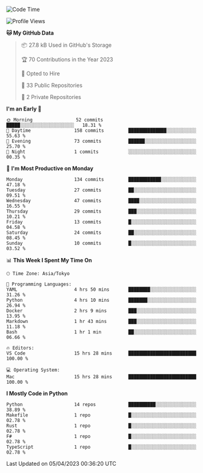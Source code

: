 <!--START_SECTION:waka-->
![Code Time](http://img.shields.io/badge/Code%20Time-621%20hrs%207%20mins-blue)

![Profile Views](http://img.shields.io/badge/Profile%20Views-0-blue)

**🐱 My GitHub Data** 

> 📦 27.8 kB Used in GitHub's Storage 
 > 
> 🏆 70 Contributions in the Year 2023
 > 
> 💼 Opted to Hire
 > 
> 📜 33 Public Repositories 
 > 
> 🔑 2 Private Repositories 
 > 
**I'm an Early 🐤** 

```text
🌞 Morning                52 commits          █████░░░░░░░░░░░░░░░░░░░░   18.31 % 
🌆 Daytime                158 commits         ██████████████░░░░░░░░░░░   55.63 % 
🌃 Evening                73 commits          ██████░░░░░░░░░░░░░░░░░░░   25.70 % 
🌙 Night                  1 commits           ░░░░░░░░░░░░░░░░░░░░░░░░░   00.35 % 
```
📅 **I'm Most Productive on Monday** 

```text
Monday                   134 commits         ████████████░░░░░░░░░░░░░   47.18 % 
Tuesday                  27 commits          ██░░░░░░░░░░░░░░░░░░░░░░░   09.51 % 
Wednesday                47 commits          ████░░░░░░░░░░░░░░░░░░░░░   16.55 % 
Thursday                 29 commits          ███░░░░░░░░░░░░░░░░░░░░░░   10.21 % 
Friday                   13 commits          █░░░░░░░░░░░░░░░░░░░░░░░░   04.58 % 
Saturday                 24 commits          ██░░░░░░░░░░░░░░░░░░░░░░░   08.45 % 
Sunday                   10 commits          █░░░░░░░░░░░░░░░░░░░░░░░░   03.52 % 
```


📊 **This Week I Spent My Time On** 

```text
🕑︎ Time Zone: Asia/Tokyo

💬 Programming Languages: 
YAML                     4 hrs 50 mins       ████████░░░░░░░░░░░░░░░░░   31.26 % 
Python                   4 hrs 10 mins       ███████░░░░░░░░░░░░░░░░░░   26.94 % 
Docker                   2 hrs 9 mins        ███░░░░░░░░░░░░░░░░░░░░░░   13.95 % 
Markdown                 1 hr 43 mins        ███░░░░░░░░░░░░░░░░░░░░░░   11.18 % 
Bash                     1 hr 1 min          ██░░░░░░░░░░░░░░░░░░░░░░░   06.66 % 

🔥 Editors: 
VS Code                  15 hrs 28 mins      █████████████████████████   100.00 % 

💻 Operating System: 
Mac                      15 hrs 28 mins      █████████████████████████   100.00 % 
```

**I Mostly Code in Python** 

```text
Python                   14 repos            ██████████░░░░░░░░░░░░░░░   38.89 % 
Makefile                 1 repo              █░░░░░░░░░░░░░░░░░░░░░░░░   02.78 % 
Rust                     1 repo              █░░░░░░░░░░░░░░░░░░░░░░░░   02.78 % 
F#                       1 repo              █░░░░░░░░░░░░░░░░░░░░░░░░   02.78 % 
TypeScript               1 repo              █░░░░░░░░░░░░░░░░░░░░░░░░   02.78 % 
```




 Last Updated on 05/04/2023 00:36:20 UTC
<!--END_SECTION:waka-->
